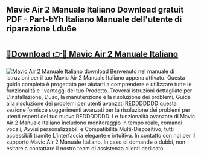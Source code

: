 ## Mavic Air 2 Manuale Italiano Download gratuit PDF - Part-bYh Italiano Manuale dell'utente di riparazione Ldu6e

# <h2><a href="http://dfgpqm5.blite.top/?on=Mavic+Air+2+Manuale+Italiano">🔗Download 👉🔴 Mavic Air 2 Manuale Italiano</a></h2>

[![Mavic Air 2 Manuale Italiano download](https://i.imgur.com/lujVjoI.png)](http://dfgpqm5.blite.top/?on=Mavic+Air+2+Manuale+Italiano)
Benvenuto nel manuale di istruzioni per il tuo Mavic Air 2 Manuale Italiano appena attivato. Questa guida completa è progettata per aiutarti a comprendere e utilizzare tutte le funzionalità e i vantaggi del tuo Prodotto. Troverai istruzioni dettagliate per L'installazione, L'uso, la manutenzione e la risoluzione dei problemi. Guida alla risoluzione dei problemi per utenti avanzati REDDDDDDD questa sezione fornisce suggerimenti avanzati per la risoluzione dei problemi per utenti esperti del tuo nuovo REDDDDDDD. Le funzionalità avanzate di Mavic Air 2 Manuale Italiano includono monitoraggio in tempo reale, comandi vocali, Avvisi personalizzabili e Compatibilità Multi-Dispositivo, tutti accessibili tramite L'interfaccia elegante e intuitiva. In contatto con noi per il supporto Mavic Air 2 Manuale Italiano. In caso di domande o dubbi, non esitare a contattare il nostro team di assistenza clienti dedicato.
